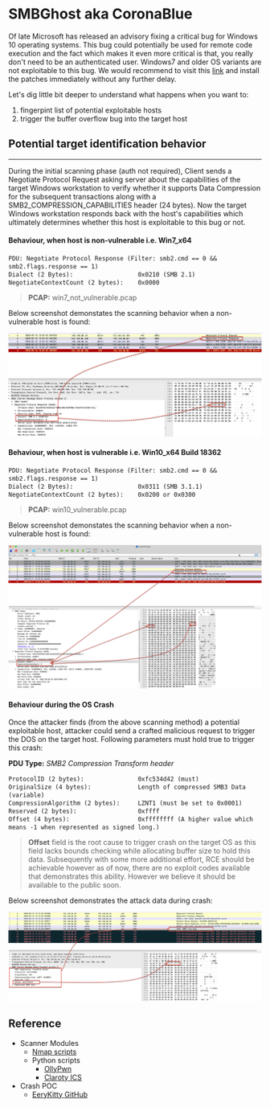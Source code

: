 # SMBGhost aka CoronaBlue

Of late Microsoft has released an advisory fixing a critical bug for Windows 10 operating systems. This bug could potentially be used for remote code execution and the fact which makes it even more critical is that, you really don't need to be an authenticated user. Windows7 and older OS variants are not exploitable to this bug. We would recommend to visit this [link](https://portal.msrc.microsoft.com/en-US/security-guidance/advisory/CVE-2020-0796) and install the patches immediately without any further delay.

Let's dig little bit deeper to understand what happens when you want to:
1. fingerpint list of potential exploitable hosts
2. trigger the buffer overflow bug into the target host


## Potential target identification behavior
------------------------------
During the initial scanning phase (auth not required), Client sends a Negotiate Protocol Request asking server about the capabilities of the target Windows workstation to verify whether it supports Data Compression for the subsequent transactions along with a SMB2_COMPRESSION_CAPABILITIES header (24 bytes). Now the target Windows workstation responds back with the host's capabilities which ultimately determines whether this host is exploitable to this bug or not.


#### Behaviour, when host is non-vulnerable i.e. Win7_x64

```
PDU: Negotiate Protocol Response (Filter: smb2.cmd == 0 && smb2.flags.response == 1)
Dialect (2 Bytes):                  0x0210 (SMB 2.1)
NegotiateContextCount (2 bytes):    0x0000
```

> **PCAP:** win7_not_vulnerable.pcap

Below screenshot demonstates the scanning behavior when a non-vulnerable host is found:

![Vulnerable OS](nonvulnerable_win7.png)


#### Behaviour, when host is vulnerable i.e. Win10_x64 Build 18362

```
PDU: Negotiate Protocol Response (Filter: smb2.cmd == 0 && smb2.flags.response == 1)
Dialect (2 Bytes):                  0x0311 (SMB 3.1.1)
NegotiateContextCount (2 bytes):    0x0200 or 0x0300
```

> **PCAP:**  win10_vulnerable.pcap

Below screenshot demonstates the scanning behavior when a non-vulnerable host is found:

![Vulnerable OS](vulnerable_win10.png)


#### Behaviour during the OS Crash

Once the attacker finds (from the above scanning method) a potential exploitable host, attacker could send a crafted malicious request to trigger the DOS on the target host. Following parameters must hold true to trigger this crash:


**PDU Type:** *SMB2 Compression Transform header*

```
ProtocolID (2 bytes):               0xfc534d42 (must)
OriginalSize (4 bytes):             Length of compressed SMB3 Data (variable)
CompressionAlgorithm (2 bytes):     LZNT1 (must be set to 0x0001)
Reserved (2 bytes):                 0xffff
Offset (4 bytes):                   0xffffffff (A higher value which means -1 when represented as signed long.)

```

> **Offset** field is the root cause to trigger crash on the target OS as this field lacks bounds checking while allocating buffer size to hold this data. Subsequently with some more additional effort, RCE should be achievable however as of now, there are no exploit codes available that demonstrates this ability. However we believe it should be available to the public soon.

Below screenshot demonstrates the attack data during crash:

![Win10Crash](crash_pdu.png)


## Reference
* Scanner Modules
    * [Nmap scripts](https://github.com/ClarotyICS/CVE2020-0796/tree/master/nse_script)
    * Python scripts
        * [OllyPwn](https://github.com/ollypwn/SMBGhost/blob/master/scanner.py)
        * [Claroty ICS](https://github.com/ClarotyICS/CVE2020-0796/blob/master/python_script/smbv3_compress.py)
* Crash POC
    * [EeryKitty GitHub](https://github.com/eerykitty/CVE-2020-0796-PoC)

